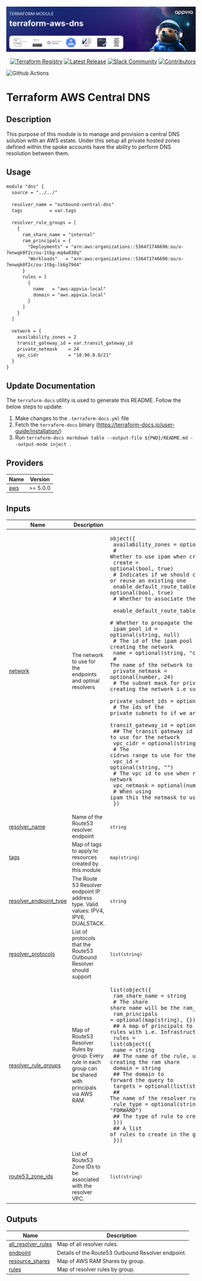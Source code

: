 <!-- markdownlint-disable -->
<a href="https://www.appvia.io/"><img src="./appvia_banner.jpg" alt="Appvia Banner"/></a><br/><p align="right"> <a href="https://registry.terraform.io/modules/appvia/dns/aws/latest"><img src="https://img.shields.io/static/v1?label=APPVIA&message=Terraform%20Registry&color=191970&style=for-the-badge" alt="Terraform Registry"/></a></a> <a href="https://github.com/appvia/terraform-aws-dns/releases/latest"><img src="https://img.shields.io/github/release/appvia/terraform-aws-dns.svg?style=for-the-badge&color=006400" alt="Latest Release"/></a> <a href="https://appvia-community.slack.com/join/shared_invite/zt-1s7i7xy85-T155drryqU56emm09ojMVA#/shared-invite/email"><img src="https://img.shields.io/badge/Slack-Join%20Community-purple?style=for-the-badge&logo=slack" alt="Slack Community"/></a> <a href="https://github.com/appvia/terraform-aws-dns/graphs/contributors"><img src="https://img.shields.io/github/contributors/appvia/terraform-aws-dns.svg?style=for-the-badge&color=FF8C00" alt="Contributors"/></a>

<!-- markdownlint-restore -->
<!--
  ***** CAUTION: DO NOT EDIT ABOVE THIS LINE ******
-->
![Github Actions](../../actions/workflows/terraform.yml/badge.svg)

# Terraform AWS Central DNS

## Description

This purpose of this module is to manage and provision a central DNS solution with an AWS estate. Under this setup all private hosted zones defined within the spoke accounts have the ability to perform DNS resolution between them.

## Usage

```hcl
module "dns" {
  source = "../../"

  resolver_name = "outbound-central-dns"
  tags          = var.tags

  resolver_rule_groups = [
    {
      ram_share_name = "internal"
      ram_principals = {
        "Deployments" = "arn:aws:organizations::536471746696:ou/o-7enwqk0f2c/ou-1tbg-mq4w830q"
        "Workloads"   = "arn:aws:organizations::536471746696:ou/o-7enwqk0f2c/ou-1tbg-lk6g79d4"
      }
      rules = [
        {
          name   = "aws-appvia-local"
          domain = "aws.appvia.local"
        }
      ]
    }
  ]

  network = {
    availability_zones = 2
    transit_gateway_id = var.transit_gateway_id
    private_netmask    = 24
    vpc_cidr           = "10.90.0.0/21"
  }
}
```

## Update Documentation

The `terraform-docs` utility is used to generate this README. Follow the below steps to update:

1. Make changes to the `.terraform-docs.yml` file
2. Fetch the `terraform-docs` binary (https://terraform-docs.io/user-guide/installation/)
3. Run `terraform-docs markdown table --output-file ${PWD}/README.md --output-mode inject .`

<!-- BEGIN_TF_DOCS -->
## Providers

| Name | Version |
|------|---------|
| <a name="provider_aws"></a> [aws](#provider\_aws) | >= 5.0.0 |

## Inputs

| Name | Description | Type | Default | Required |
|------|-------------|------|---------|:--------:|
| <a name="input_network"></a> [network](#input\_network) | The network to use for the endpoints and optinal resolvers | <pre>object({<br/>    availability_zones = optional(number, 2)<br/>    # Whether to use ipam when creating the network<br/>    create = optional(bool, true)<br/>    # Indicates if we should create a new network or reuse an existing one<br/>    enable_default_route_table_association = optional(bool, true)<br/>    # Whether to associate the default route table  <br/>    enable_default_route_table_propagation = optional(bool, true)<br/>    # Whether to propagate the default route table<br/>    ipam_pool_id = optional(string, null)<br/>    # The id of the ipam pool to use when creating the network<br/>    name = optional(string, "central-dns")<br/>    # The name of the network to create<br/>    private_netmask = optional(number, 24)<br/>    # The subnet mask for private subnets, when creating the network i.e subnet-id => 10.90.0.0/24<br/>    private_subnet_ids = optional(list(string), [])<br/>    # The ids of the private subnets to if we are reusing an existing network<br/>    transit_gateway_id = optional(string, "")<br/>    ## The transit gateway id to use for the network<br/>    vpc_cidr = optional(string, "")<br/>    # The cidrws range to use for the VPC, when creating the network<br/>    vpc_id = optional(string, "")<br/>    # The vpc id to use when reusing an existing network <br/>    vpc_netmask = optional(number, null)<br/>    # When using ipam this the netmask to use for the VPC<br/>  })</pre> | n/a | yes |
| <a name="input_resolver_name"></a> [resolver\_name](#input\_resolver\_name) | Name of the Route53 resolver endpoint | `string` | n/a | yes |
| <a name="input_tags"></a> [tags](#input\_tags) | Map of tags to apply to resources created by this module | `map(string)` | n/a | yes |
| <a name="input_resolver_endpoint_type"></a> [resolver\_endpoint\_type](#input\_resolver\_endpoint\_type) | The Route 53 Resolver endpoint IP address type. Valid values: IPV4, IPV6, DUALSTACK. | `string` | `"IPV4"` | no |
| <a name="input_resolver_protocols"></a> [resolver\_protocols](#input\_resolver\_protocols) | List of protocols that the Route53 Outbound Resolver should support | `list(string)` | <pre>[<br/>  "Do53",<br/>  "DoH"<br/>]</pre> | no |
| <a name="input_resolver_rule_groups"></a> [resolver\_rule\_groups](#input\_resolver\_rule\_groups) | Map of Route53 Resolver Rules by group. Every rule in each group can be shared with principals via AWS RAM. | <pre>list(object({<br/>    ram_share_name = string<br/>    # The share share name will be the ram_share_name '-' rule_name<br/>    ram_principals = optional(map(string), {})<br/>    ## A map of principals to share the rules with i.e. Infrastructure OU => ou-1234567890<br/>    rules = list(object({<br/>      name = string<br/>      ## The name of the rule, used when creating the ram share <br/>      domain = string<br/>      ## The domain to forward the query to <br/>      targets = optional(list(string), [])<br/>      ## The name of the resolver rule<br/>      rule_type = optional(string, "FORWARD")<br/>      ## The type of rule to create <br/>    }))<br/>    ## A list of rules to create in the group <br/>  }))</pre> | `[]` | no |
| <a name="input_route53_zone_ids"></a> [route53\_zone\_ids](#input\_route53\_zone\_ids) | List of Route53 Zone IDs to be associated with the resolver VPC. | `list(string)` | `[]` | no |

## Outputs

| Name | Description |
|------|-------------|
| <a name="output_all_resolver_rules"></a> [all\_resolver\_rules](#output\_all\_resolver\_rules) | Map of all resolver rules. |
| <a name="output_endpoint"></a> [endpoint](#output\_endpoint) | Details of the Route53 Outbound Resolver endpoint. |
| <a name="output_resource_shares"></a> [resource\_shares](#output\_resource\_shares) | Map of AWS RAM Shares by group. |
| <a name="output_rules"></a> [rules](#output\_rules) | Map of resolver rules by group. |
<!-- END_TF_DOCS -->
